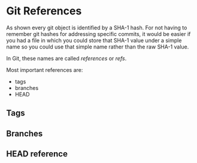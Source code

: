 # Git References

As shown every git object is identified by a SHA-1 hash. For not having to
remember git hashes for addressing specific commits, it would be easier if you
had a file in which you could store that SHA-1 value under a simple name so you
could use that simple name rather than the raw SHA-1 value.

In Git, these names are called *references* or *refs*.

Most important references are:

* tags
* branches
* HEAD

## Tags

## Branches

## HEAD reference
